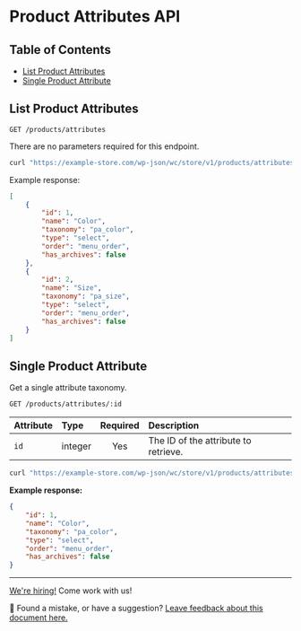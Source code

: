 # Product Attributes API <!-- omit in toc -->

## Table of Contents <!-- omit in toc -->

- [List Product Attributes](#list-product-attributes)
- [Single Product Attribute](#single-product-attribute)

## List Product Attributes

```http
GET /products/attributes
```

There are no parameters required for this endpoint.

```sh
curl "https://example-store.com/wp-json/wc/store/v1/products/attributes"
```

Example response:

```json
[
	{
		"id": 1,
		"name": "Color",
		"taxonomy": "pa_color",
		"type": "select",
		"order": "menu_order",
		"has_archives": false
	},
	{
		"id": 2,
		"name": "Size",
		"taxonomy": "pa_size",
		"type": "select",
		"order": "menu_order",
		"has_archives": false
	}
]
```

## Single Product Attribute

Get a single attribute taxonomy.

```http
GET /products/attributes/:id
```

| Attribute | Type    | Required | Description                          |
| :-------- | :------ | :------: | :----------------------------------- |
| `id`      | integer |   Yes    | The ID of the attribute to retrieve. |

```sh
curl "https://example-store.com/wp-json/wc/store/v1/products/attributes/1"
```

**Example response:**

```json
{
	"id": 1,
	"name": "Color",
	"taxonomy": "pa_color",
	"type": "select",
	"order": "menu_order",
	"has_archives": false
}
```

<!-- FEEDBACK -->

---

[We're hiring!](https://woocommerce.com/careers/) Come work with us!

🐞 Found a mistake, or have a suggestion? [Leave feedback about this document here.](https://github.com/woocommerce/woocommerce-blocks/issues/new?assignees=&labels=type%3A+documentation&template=--doc-feedback.md&title=Feedback%20on%20./src/StoreApi/docs/product-attributes.md)

<!-- /FEEDBACK -->

